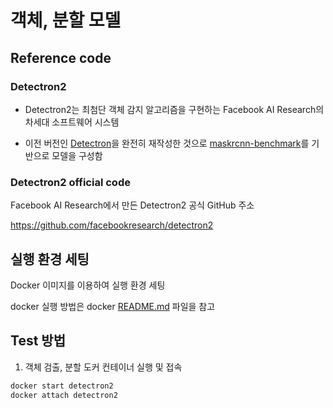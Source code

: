 # 객체, 분할 모델 

## Reference code

### Detectron2

* Detectron2는 최첨단 객체 감지 알고리즘을 구현하는 Facebook AI Research의 차세대 소프트웨어 시스템 

* 이전 버전인 [Detectron](https://github.com/facebookresearch/Detectron/)을 완전히 재작성한 것으로 [maskrcnn-benchmark](https://github.com/facebookresearch/maskrcnn-benchmark/)를 기반으로 모델을 구성함

### Detectron2 official code

Facebook AI Research에서 만든 Detectron2 공식 GitHub 주소

https://github.com/facebookresearch/detectron2

## 실행 환경 세팅

Docker 이미지를 이용하여 실행 환경 세팅

docker 실행 방법은 docker [README.md](https://github.com/swhan0329/KETI_NIA2/blob/master/detectron2_keti/docker/README.md) 파일을 참고

## Test 방법

1. 객체 검출, 분할 도커 컨테이너 실행 및 접속

```bash
docker start detectron2
docker attach detectron2
```


